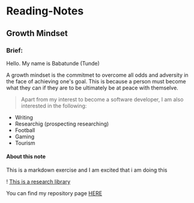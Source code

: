 # Reading-Notes

## Growth Mindset

### Brief:

Hello. My name is Babatunde (Tunde)

A growth mindset is the commitmet to overcome all odds and adversity in the face of achieving one's goal. This is because a person must become what they can if they are to be ultimately be at peace with themselve. 

> Apart from my interest to become a software developer, I am also interested in the following:

- Writing
- Researchig (prospecting researching)
- Football
- Gaming
- Tourism

#### About this note

This is a markdown exercise and I am excited that i am doing this

! [This is a research library](https://images.unsplash.com/photo-1537202108838-e7072bad1927?ixlib=rb-4.0.3&ixid=MnwxMjA3fDB8MHxzZWFyY2h8MTh8fHJlc2VhcmNofGVufDB8fDB8fA%3D%3D&auto=format&fit=crop&w=800&q=60) 

You can find my repository page [HERE](https://github.com/TundeWebzy)
